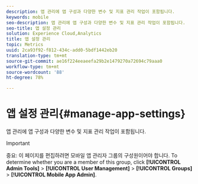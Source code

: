 ```yaml
---
description: 앱 관리에 앱 구성과 다양한 변수 및 지표 관리 작업이 포함됩니다.
keywords: mobile
seo-description: 앱 관리에 앱 구성과 다양한 변수 및 지표 관리 작업이 포함됩니다.
seo-title: 앱 설정 관리
solution: Experience Cloud,Analytics
title: 앱 설정 관리
topic: Metrics
uuid: 2ca93f92-f812-434c-add0-5bdf1442eb20
translation-type: tm+mt
source-git-commit: ae16f224eeaeefa29b2e1479270a72694c79aaa0
workflow-type: tm+mt
source-wordcount: '88'
ht-degree: 78%

---
```



# 앱 설정 관리{#manage-app-settings}

앱 관리에 앱 구성과 다양한 변수 및 지표 관리 작업이 포함됩니다.

>[!IMPORTANT]
>
>중요: 이 페이지를 편집하려면 모바일 앱 관리자 그룹의 구성원이어야 합니다. To determine whether you are a member of this group, click **[!UICONTROL Admin Tools]** > **[!UICONTROL User Management]** > **[!UICONTROL Groups]** > **[!UICONTROL Mobile App Admin]**.
